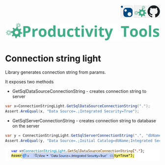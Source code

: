 <!--Category:C#,PowerShell--> 
 <p align="right">
        <a href="https://www.nuget.org/packages/ProductivityTools.ConnectionStringLight/"><img   src="Images/Header/Nuget_border_40px.png" /></a>
        <a href="http://productivitytools.tech/connectionstringlightpt/"><img src="Images/Header/ProductivityTools_green_40px_2.png" /><a> 
        <a href="https://github.com/pwujczyk/ProductivityTools.ConnectionStringLight"><img src="Images/Header/Github_border_40px.png" /></a>
</p>
<p align="center">
    <a href="http://productivitytools.tech/">
        <img src="Images/Header/LogoTitle_green_500px.png" />
    </a>
</p>

# Connection string light

Library generates connection string from params.

<!--more-->

It exposes two methods

- GetSqlDataSourceConnectionString - creates connection string to server

```c#
var x=ConnectionStringLight.GetSqlDataSourceConnectionString(".");
Assert.AreEqual(x, "Data Source=.;Integrated Security=True");
```
- GetSqlServerConnectionString - creates connection string to database on the server

```c#
var y = ConnectionStringLight.GetSqlServerConnectionString(".", "dbName");
Assert.AreEqual(y, "Data Source=.;Initial Catalog=dbName;Integrated Security=True");
```


![Img](Images/Image.png)